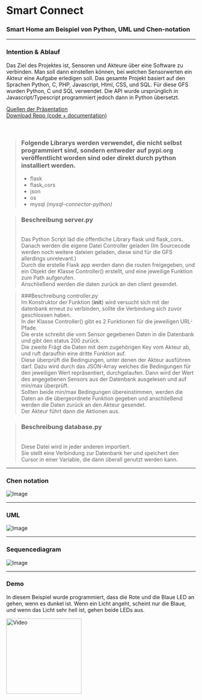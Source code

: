 
# Smart Connect
### Smart Home am Beispiel von Python, UML und Chen-notation

---

### Intention & Ablauf
Das Ziel des Projektes ist, Sensoren und Akteure über eine Software zu verbinden. 
Man soll dann einstellen können, bei welchen Sensorwerten ein Akteur eine Aufgabe
erledigen soll. Das gesamte Projekt basiert auf den Sprachen Python, C, PHP, Javascript, Html, CSS, und SQL.
Für diese GFS wurden Python, C und SQL verwendet. Die API wurde ursprünglich in Javascript/Typescript 
programmiert jedoch dann in Python übersetzt.

[Quellen der Präsentation](http://school.cv3.xyz/GFS/12.1-IT/sources/)
<br>
[Download Repo (code + documentation)](http://github.com/SmartC0nnect/api-rewrite/archive/refs/heads/main.zip)

<br>




> ### Folgende Librarys werden verwendet, die nicht selbst programmiert sind, sondern entweder auf pypi.org veröffentlicht worden sind oder direkt durch python installiert werden.
> - flask
> - flask_cors
> - json
> - os
> - mysql *(mysql-connector-python)*

> ### Beschreibung server.py
> <br> Das Python Script läd die öffentliche Library flask und flask_cors.
> <br> Danach werden die eigene Datei Controller geladen (Im Sourcecode werden noch weitere dateien geladen, diese sind für die GFS allerdings unrelevant.)
> <br> Durch die erstelle Flask app werden dann die routen freigegeben, und ein Objekt der Klasse Controller() erstellt, und eine jeweilige Funktion zum Path aufgerufen.
> <br> Anschließend werden die daten zurück an den client gesendet.

> ###Beschreibung controller.py
> <br> Im Konstruktor der Funktion (__init__) wird versucht sich mit der datenbank erneut zu verbinden, sollte die Verbindung sich zuvor geschlossen haben.
> <br> In der Klasse Controller() gibt es 2 Funktionen für die jeweiligen URL-Pfade.
> <br> Die erste schreibt die vom Sensor gegebenen Daten in die Datenbank und gibt den status 200 zurück.
> <br> Die zweite Frägt die Daten mit dem zugehörigen Key vom Akteur ab, und ruft daraufhin eine dritte Funktion auf.
> <br> Diese überprüft die Bedingungen, unter denen der Akteur ausführen darf. Dazu wird durch das JSON-Array welches die Bedingungen für den jeweiligen Wert repräsentiert, durchgelaufen. Dann wird der Wert des angegebenen Sensors aus der Datenbank ausgelesen und auf min/max überprüft.
> <br> Sollten beide min/max Bedingungen übereinstimmen, werden die Daten an die übergeordnete Funktion gegeben und anschließend werden die Daten zurück an den Akteur gesendet.
> <br> Der Akteur führt dann die Aktionen aus.

> ### Beschreibung database.py
> <br> Diese Datei wird in jeder anderen importiert.
> <br> Sie stellt eine Verbindung zur Datenbank her und speichert den Cursor in einer Variable, die dann überall genutzt werden kann.
---

### Chen notation
![Image](http://school.cv3.xyz/GFS/12.1-IT/data/Chen%20notation/image.png)

---

### UML
![Image](http://school.cv3.xyz/GFS/12.1-IT/data/UML/image.png)

---

### Sequencediagram
![Image](http://school.cv3.xyz/GFS/12.1-IT/data/Sequenzdiagramm/Untitled.svg)

---

### Demo
In diesem Beispiel wurde programmiert, dass die Rote und die Blaue LED an gehen, wenn es dunkel ist.
Wenn ein Licht angeht, scheint nur die Blaue, und wenn das Licht sehr hell ist, gehen beide LEDs aus.

[<img alt="Video" height="200" src="http://school.cv3.xyz/GFS/12.1-IT/data/IMG_6712.png"/>](http://school.cv3.xyz/GFS/12.1-IT/data/IMG_6712.mov)

